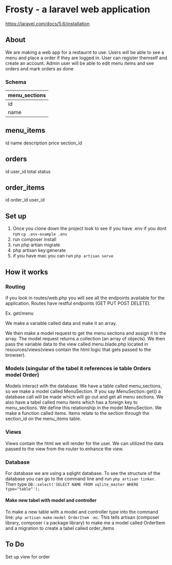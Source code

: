 # Frosty - a laravel web application

https://laravel.com/docs/5.6/installation

## About
We are making a web app for a restaurnt to use. Users will be able to see a menu and place a order if they are logged in. User can register themself and create an account. Admin user will be able to edit menu items and see orders and mark orders as done

### Schema

menu_sections |
------------- |
id            |
name          |

menu_items
------------- 
id
name 
description
price
section_id

orders
------------- 
id
user_id
total
status

order_items
------------- 
id
order_id
user_id




## Set up

1. Once you clone down the project look to see if you have .env if you dont run 
`cp .env-example .env`
2. run composer install
3. run php artian migrate
4. php artisan key:generate
5. if you have mac you can run `php artisan serve`

## How it works

### Routing

if you look in routes/web.php you will see all the endpoints available for the application. Routes have restful endpoints (GET PUT POST DELETE).

Ex. get/menu

We make a variable called data and make it an array.

We then make a model request to get the menu sections and assign it to the array. The model request returns a collection (an array of objects). We then pass the variable data to the view called menu.blade.php located in resources/views(views contain the html logic that gets passed to the browser).

### Models (singular of the tabel it references ie table Orders model Order)

Models interact with the database. We have a table called menu_sections, so we make a model called MenuSection. If you say MenuSection::get() a database call will be made which will go out and get all menu sections. We also have a tabel called menu items which has a foreign key to menu_sections. We define this relationship in the model MenuSection. We make a function called items. Items relate to the section through the section_id on the menu_items table. 

### Views

Views contain the html we will render for the user. We can utilized the data passed to the view from the router to enhance the view. 

### Database

For database we are using a sqlight database. To see the structure of the database you can go to the command line and run `php artisan tinker`. Then type `DB::select('SELECT NAME FROM sqlite_master WHERE type="table"');`

#### Make new tabel with model and controller

To make a new table with a model and controller type into the command line: `php artisan make:model OrderItem -mc`.
This tells artisan (composer library, composer i a package library) to make me a model called OrderItem and a migration to create a tabel called order_items

## To Do

Set up view for order



